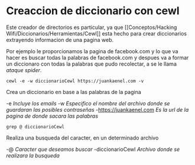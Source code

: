 # Creaccion de diccionario con cewl
Este creador de directorios es particular, ya que [[Conceptos/Hacking Wifi/Diccionarios/Herramientas/Cewl]] esta hecho para crear diccionarios extrayendo informacion de una pagina web.

Por ejemplo le proporcionamos la pagina de facebook.com y lo que va hacer es buscar todas la palabras de facebook.com y despues va a formar un diccionaro con todas la palabras que pudo recolectar, a se le llama *ataque spider*.

	cewl -e -w diccionarioCewl https://juankaenel.com -v
Crea un diccionario en base a las palabras de la pagina

-e *Incluye los emails*
-w *Especifico el nombre del archivo donde se guardaran las posibles contraseñas*
-https://juankaenel.com *Es la url de la pagina de donde sacara las palabras*

	grep @ diccionarioCewl
Realiza una busqueda del caracter, en un determinado archivo

-@ *Caracter que deseamos buscar*
-diccionarioCewl *Archivo donde se realizara la busqueda*
